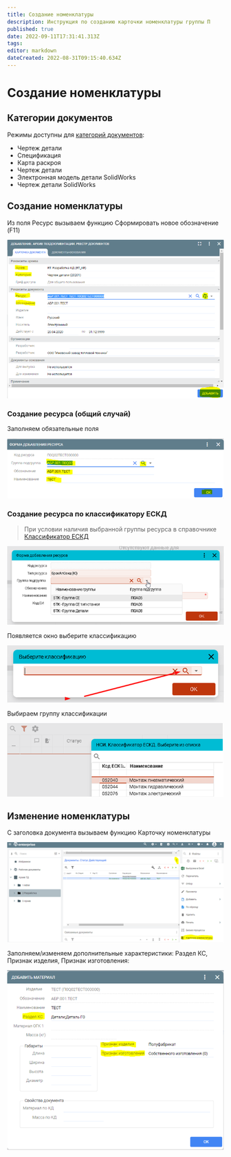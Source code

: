 ```yaml
---
title: Создание номенклатуры
description: Инструкция по созданию карточки номенклатуры группы П
published: true
date: 2022-09-11T17:31:41.313Z
tags: 
editor: markdown
dateCreated: 2022-08-31T09:15:40.634Z
---
```


# Создание номенклатуры

## Категории документов

Режимы доступны для [категорий документов](../nsi-pdm/kategorii-dokumentov-v-arkhive.md):

* Чертеж детали
* Спецификация
* Карта раскроя
* Чертеж детали&#x20;
* Электронная модель детали SolidWorks
* Чертеж детали SolidWorks

## Создание номенклатуры

Из поля Ресурс вызываем функцию Сформировать новое обозначение (F11)

![](<../../assets/3 (46).png>)

### Создание ресурса (общий случай)

Заполняем обязательные поля

![](<../../assets/5 (12).png>)

### Создание ресурса по классификатору ЕСКД

>При условии наличия выбранной группы ресурса в справочнике [Классификатор ЕСКД](../../upravlenie-mdm/klassifikator-resursov/klassifikator-eskd.md)

![](<../../assets/image (774).png>)

Появляется окно выберите классификацию

![](<../../assets/image (740).png>)

Выбираем группу  классификации

![](<../../assets/image (773).png>)

## Изменение номенклатуры

С заголовка документа вызываем функцию Карточку номенклатуры

![](<../../assets/7 (48).png>)

Заполняем/изменяем дополнительные характеристики: Раздел КС, Признак изделия, Признак изготовления:

![](<../../assets/8 (21).png>)
